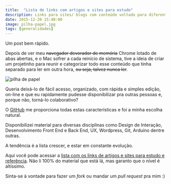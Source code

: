 ```yaml
---
title:  "Lista de links com artigos e sites para estudo"
description: Links para sites/ blogs com conteúdo voltado para diferentes áreas de tecnologia
date: 2015-12-20 15:40:00
image: pilha-papel.jpg
tags: [generalidades]
---
```


Um post bem rápido. 

Depois de ver meu <del>navegador devorador de memória</del> Chrome lotado de abas abertas, e o Mac sofrer a cada reinício de sistema, tive a ideia de criar um projetinho para reunir e categorizar todo esse conteúdo que tinha separado para ler em outra hora, <del>ou seja, talvez nunca ler</del>. 

![pilha de papel](../../assets/images/pilha-papel.jpg)

Queria deixá-lo de fácil acesso, organizado, com rápida e simples edição, on-line e que eu rapidamente pudesse disponibilizar pra outras pessoas e, porque não, torná-lo colaborativo?

O <a href="https://github.com/jonathanslima">GitHub</a> me proporciona todas estas características e foi a minha escolha natural.

Disponibilizei material para diversas disciplinas como Design de Interação, Desenvolvimento Front End e Back End, UX, Wordpress, Git, Arduíno dentre outras.

A tendência é a lista crescer, e estar em constante evolução. 

Aqui você pode acessar a <a href="https://github.com/jonathanslima/links-para-estudo">lista com os links de artigos e sites para estudo e referência</a>. Não li 100% do material que está lá, mas garanto que o nível é altíssimo. 

Sinta-se à vontade para fazer um <i>fork</i> ou mandar um <i>pull request</i> pra mim :)